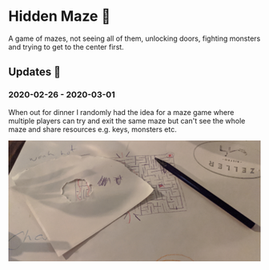 # Hidden Maze 🔀

A game of mazes, not seeing all of them, unlocking doors, fighting monsters and trying to get to the center first.

## Updates 🔼

### 2020-02-26 - 2020-03-01

When out for dinner I randomly had the idea for a maze game where multiple players can try and exit the same maze but can't see the whole maze and share resources e.g. keys, monsters etc.

![Hidden Maze](../assets/hidden-maze-001.jpg)
